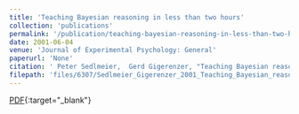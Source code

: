 ```yaml
---
title: 'Teaching Bayesian reasoning in less than two hours'
collection: 'publications'
permalink: '/publication/teaching-bayesian-reasoning-in-less-than-two-hours'
date: 2001-06-04
venue: 'Journal of Experimental Psychology: General'
paperurl: 'None'
citation: ' Peter Sedlmeier,  Gerd Gigerenzer, "Teaching Bayesian reasoning in less than two hours." Journal of Experimental Psychology: General, 2001.'
filepath: 'files/6307/Sedlmeier_Gigerenzer_2001_Teaching_Bayesian_reasoning_in_less_than_two_hours.pdf'
---
```


[PDF](https://fabriz-io.github.io/files/6307/Sedlmeier_Gigerenzer_2001_Teaching_Bayesian_reasoning_in_less_than_two_hours.pdf){:target="_blank"}
